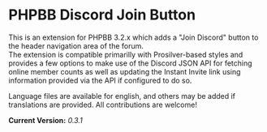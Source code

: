 # PHPBB Discord Join Button 

This is an extension for PHPBB 3.2.x which adds a "Join Discord" button to the header navigation area of the forum.  
The extension is compatible primarilly with Prosilver-based styles and provides a few options to make use of the Discord JSON API for fetching online member counts as well as updating the Instant Invite link using information provided via the API if configured to do so.  

Language files are available for english, and others may be added if translations are provided.  All contributions are welcome! 

**Current Version:** _0.3.1_  
